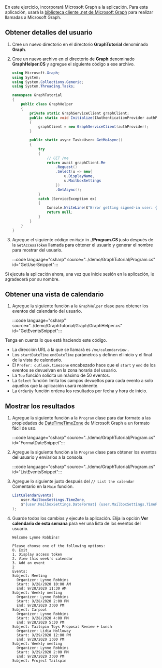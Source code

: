 <!-- markdownlint-disable MD002 MD041 -->

En este ejercicio, incorporará Microsoft Graph a la aplicación. Para esta aplicación, usará la [biblioteca cliente .net de Microsoft Graph](https://github.com/microsoftgraph/msgraph-sdk-dotnet) para realizar llamadas a Microsoft Graph.

## <a name="get-user-details"></a>Obtener detalles del usuario

1. Cree un nuevo directorio en el directorio **GraphTutorial** denominado **Graph**.
1. Cree un nuevo archivo en el directorio de **Graph** denominado **GraphHelper.CS** y agregue el siguiente código a ese archivo.

    ```csharp
    using Microsoft.Graph;
    using System;
    using System.Collections.Generic;
    using System.Threading.Tasks;

    namespace GraphTutorial
    {
        public class GraphHelper
        {
            private static GraphServiceClient graphClient;
            public static void Initialize(IAuthenticationProvider authProvider)
            {
                graphClient = new GraphServiceClient(authProvider);
            }

            public static async Task<User> GetMeAsync()
            {
                try
                {
                    // GET /me
                    return await graphClient.Me
                        .Request()
                        .Select(u => new{
                            u.DisplayName,
                            u.MailboxSettings
                        })
                        .GetAsync();
                }
                catch (ServiceException ex)
                {
                    Console.WriteLine($"Error getting signed-in user: {ex.Message}");
                    return null;
                }
            }
        }
    }
    ```

1. Agregue el siguiente código en `Main` in **./Program.CS** justo después de la `GetAccessToken` llamada para obtener el usuario y generar el nombre para mostrar del usuario.

    :::code language="csharp" source="../demo/GraphTutorial/Program.cs" id="GetUserSnippet":::

Si ejecuta la aplicación ahora, una vez que inicie sesión en la aplicación, le agradecerá por su nombre.

## <a name="get-a-calendar-view"></a>Obtener una vista de calendario

1. Agregue la siguiente función a la `GraphHelper` clase para obtener los eventos del calendario del usuario.

    :::code language="csharp" source="../demo/GraphTutorial/Graph/GraphHelper.cs" id="GetEventsSnippet":::

Tenga en cuenta lo que está haciendo este código.

- La dirección URL a la que se llamará es `/me/calendarview` .
- Los `startDateTime` `endDateTime` parámetros y definen el inicio y el final de la vista de calendario.
- El `Prefer: outlook.timezone` encabezado hace que el `start` y `end` de los eventos se devuelvan en la zona horaria del usuario.
- La `Top` función solicita un máximo de 50 eventos.
- La `Select` función limita los campos devueltos para cada evento a solo aquellos que la aplicación usará realmente.
- La `OrderBy` función ordena los resultados por fecha y hora de inicio.

## <a name="display-the-results"></a>Mostrar los resultados

1. Agregue la siguiente función a la `Program` clase para dar formato a las propiedades de [DateTimeTimeZone](/graph/api/resources/datetimetimezone?view=graph-rest-1.0) de Microsoft Graph a un formato fácil de uso.

    :::code language="csharp" source="../demo/GraphTutorial/Program.cs" id="FormatDateSnippet":::

1. Agregue la siguiente función a la `Program` clase para obtener los eventos del usuario y enviarlos a la consola.

    :::code language="csharp" source="../demo/GraphTutorial/Program.cs" id="ListEventsSnippet":::

1. Agregue lo siguiente justo después del `// List the calendar` Comentario en la `Main` función.

    ```csharp
    ListCalendarEvents(
        user.MailboxSettings.TimeZone,
        $"{user.MailboxSettings.DateFormat} {user.MailboxSettings.TimeFormat}"
    );
    ```

1. Guarde todos los cambios y ejecute la aplicación. Elija la opción **Ver calendario de esta semana** para ver una lista de los eventos del usuario.

    ```Shell
    Welcome Lynne Robbins!

    Please choose one of the following options:
    0. Exit
    1. Display access token
    2. View this week's calendar
    3. Add an event
    2
    Events:
    Subject: Meeting
      Organizer: Lynne Robbins
      Start: 9/28/2020 10:00 AM
      End: 9/28/2020 11:30 AM
    Subject: Weekly meeting
      Organizer: Lynne Robbins
      Start: 9/28/2020 2:00 PM
      End: 9/28/2020 3:00 PM
    Subject: Carpool
      Organizer: Lynne Robbins
      Start: 9/28/2020 4:00 PM
      End: 9/28/2020 5:30 PM
    Subject: Tailspin Toys Proposal Review + Lunch
      Organizer: Lidia Holloway
      Start: 9/29/2020 12:00 PM
      End: 9/29/2020 1:00 PM
    Subject: Weekly meeting
      Organizer: Lynne Robbins
      Start: 9/29/2020 2:00 PM
      End: 9/29/2020 3:00 PM
    Subject: Project Tailspin
    ```
